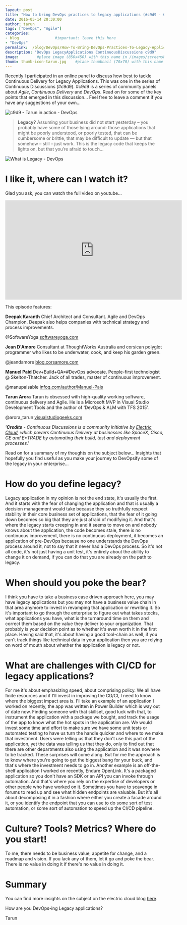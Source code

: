 ```yaml
---
layout: post
title: "How to bring DevOps practices to legacy applications (#c9d9 - ContinuousDiscussions)"
date: 2016-05-14 20:30:00 
author: tarun 
tags: ["DevOps", "Agile"]
categories:
- blog                #important: leave this here
- "DevOps"
permalink:  /blog/DevOps/How-To-Bring-DevOps-Practices-To-Legacy-Applications-c9d9
description: "DevOps LegacyApplications ContinuousDiscussions c9d9"
image:        #place image (850x450) with this name in /images/screenshots
thumb: thumb-icon-tarun.jpg    #place thumbnail (70x70) with this name in /images/screenshots/thumbs/
---
```

Recently I participated in an online panel to discuss how best to tackle Continuous Delivery for Legacy Applications. This was one in the series of Continuous Discussions (#c9d9). #c9d9 is a series of community panels about _Agile_, _Continuous Delivery_ and _DevOps_. Read on for some of the key points that emerged in this discussion... Feel free to leave a comment if you have any suggestions of your own...     
<!--more--> 

![c9d9 - Tarun in action - DevOps]({{site.url}}/images/screenshots/tarun/c9d9-LegacyDevOps.png)

> __Legacy?__ Assuming your business did not start yesterday – you probably have some of those lying around: those applications that might be poorly understood, or poorly tested, that can be cumbersome or brittle, that may be difficult to update — but that somehow – still – just work. This is the legacy code that keeps the lights on, but that you’re afraid to touch…
 
![What is Legacy - DevOps]({{site.url}}/images/screenshots/tarun/c9d9-DevOpsWhatIsLegacy.gif)

# I like it, where can I watch it? 
Glad you ask, you can watch the full video on youtube...  

<iframe width="560" height="315" src="https://www.youtube.com/embed/VSDzsZRZyLs" frameborder="0" allowfullscreen></iframe>

This episode features:

__Deepak Karanth__
Chief Architect and Consultant. Agile and DevOps Champion. Deepak also helps companies with technical strategy and process improvements.

@SoftwareYoga [softwareyoga.com](http://softwareyoga.com/)

__Jean D'Amore__
Consultant at ThoughtWorks Australia and corsican polyglot programmer who likes to be underwater, cook, and keep his garden green.

@jeandamore [blog.corsamore.com](https://blog.corsamore.com/)

__Manuel Paid__
Dev+Build+QA=#DevOps advocate. People-first technologist @ Skelton-Thatcher. Jack of all trades, master of continuous improvement.

@manupaisable [infoq.com/author/Manuel-Pais](http://www.infoq.com/author/Manuel-Pais)

__Tarun Arora__
Tarun is obsessed with high-quality working software, continuous delivery and Agile. He is a Microsoft MVP in Visual Studio Development Tools and the author of ‘DevOps & ALM with TFS 2015’.

@arora_tarun [visualstudiogeeks.com](http://www.visualstudiogeeks.com/)

_'__Credits__ - Continuous Discussions is a community initiative by [Electric Cloud](http://electric-cloud.com/powering-continuous-delivery), which powers Continuous Delivery at businesses like SpaceX, Cisco, GE and E*TRADE by automating their build, test and deployment processes.'_

Read on for a summary of my thoughts on the subject below... Insights that hopefully you find useful as you make your journey to DevOpsify some of the legacy in your enterprise...  

# How do you define legacy?
Legacy application in my opinion is not the end state, it's usually the first. And it starts with the fear of changing the application and that is usually a decision management would take because they so truthfully respect stability in their core business set of applications, that the fear of it going down becomes so big that they are just afraid of modifying it. And that's where the legacy starts creeping in and it seems to move on and nobody knows about the application, the code becomes stale, there is no continuous improvement, there is no continuous deployment, it becomes an application of pre-DevOps because no one understands the DevOps process around it, not to say that it never had a DevOps process. So it's not all code, it's not just having a unit test, it's entirely about the ability to change it on demand, if you can do that you are already on the path to legacy.


# When should you poke the bear?
I think you have to take a business case driven approach here, you may have legacy applications but you may not have a business value chain in that area anymore to invest in revamping that application or rewriting it. So it's important to go through the enterprise to figure out what takes stocks, what applications you have, what is the turnaround time on them and correct them based on the value they deliver to your organization. That probably is your decision point as to whether it's even worth it in the first place. Having said that, it's about having a good tool-chain as well, if you can't track things like technical data in your application then you are relying on word of mouth about whether the application is legacy or not.


# What are challenges with CI/CD for legacy applications?
For me it's about emphasizing speed, about comprising policy. We all have finite resources and if I'll invest in improving the CD/CI, I need to know where the biggest impact area is. I'll take an example of an application I worked on recently, the app was written in Power Builder which is way out of date now. Finding someone with that skillset, good luck with that, to instrument the application with a package we bought, and track the usage of the app to know what the hot spots in the application are. We would invest some time and effort to make sure we have some unit tests or automated testing to have us turn the handle quicker and where to we make that investment. Users were telling us that they don't use this part of the application, yet the data was telling us that they do, only to find out that there are other departments also using the application and it was nowhere to be tracked. These surprises will come along. But for me the approach is to know where you're going to get the biggest bang for your buck, and that's where the investment needs to go in. Another example is an off-the-shelf application I worked on recently, Endure OpenLink. It's a packaged application so you don't have an SDK or an API you can invoke through automation. And that's where you rely on the expertise of developers or other people who have worked on it. Sometimes you have to scavenge in forums to read up and see what hidden endpoints are valuable. But it's all about decomposing it in a fashion where either you create a facade around it, or you identify the endpoint that you can use to do some sort of test automation, or some sort of automation to speed up the CI/CD pipeline. 

# Culture? Tools? Metrics? Where do you start!
To me, there needs to be business value, appetite for change, and a roadmap and vision. If you lack any of them, let it go and poke the bear. There is no value in doing it if there's no value in doing it.

# Summary 
You can find more insights on the subject on the electric cloud blog [here](http://electric-cloud.com/blog/2016/05/continuous-discussions-c9d9-podcast-episode-40-cd-legacy-applications/). 

How are you DevOps-ing Legacy applications? 

Tarun 